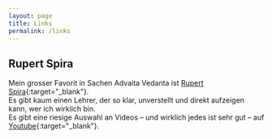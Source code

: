 ```yaml
---
layout: page
title: Links
permalink: /links
---
```


## Rupert Spira
Mein grosser Favorit in Sachen Advaita Vedanta ist [Rupert Spira](https://rupertspira.com){:target="_blank"}.  
Es gibt kaum einen Lehrer, der so klar, unverstellt und direkt aufzeigen kann, wer ich wirklich bin.  
Es gibt eine riesige Auswahl an Videos – und wirklich jedes ist sehr gut – auf [Youtube](https://www.youtube.com/@rupertspira){:target="_blank"}.